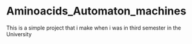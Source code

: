 # Aminoacids_Automaton_machines
This is a simple project that i make when i was in third semester in the University
